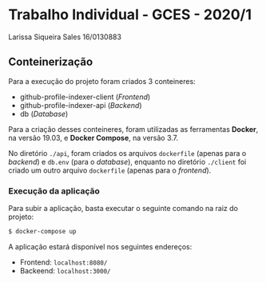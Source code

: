 # Trabalho Individual - GCES - 2020/1

Larissa Siqueira Sales
16/0130883

## Conteinerização

Para a execução do projeto foram criados 3 conteineres:

- github-profile-indexer-client (_Frontend_)
- github-profile-indexer-api (_Backend_)
- db (_Database_)

Para a criação desses conteineres, foram utilizadas as ferramentas **Docker**, na versão 19.03, e **Docker Compose**, na versão 3.7. 

No  diretório `./api`, foram criados os arquivos `dockerfile` (apenas para o _backend_) e `db.env` (para o _database_), enquanto no diretório `./client` foi criado um outro arquivo `dockerfile` (apenas para o _frontend_).

### Execução da aplicação

Para subir a aplicação, basta executar o seguinte comando na raiz do projeto:

```bash
$ docker-compose up
```

A aplicação estará disponível nos seguintes endereços:

- Frontend: `localhost:8080/`
- Backeend: `localhost:3000/`